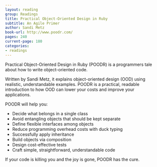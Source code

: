 ```yaml
---
layout: reading
group: Readings
title: Practical Object-Oriented Design in Ruby
subtitle: An Agile Primer
author: Sandi Metz
book-url: http://www.poodr.com/
pages: 240
current-page: 180
categories:
- readings
---
```


Practical Object-Oriented Design in Ruby (POODR) is a programmers tale
about how to write object-oriented code.

Written by Sandi Metz, it explains object-oriented design (OOD) using realistic, understandable examples.
POODR is a practical, readable introduction to how OOD can lower your costs and improve your applications.

POODR will help you:
<ul>
  <li>Decide what belongs in a single class</li>
  <li>Avoid entangling objects that should be kept separate</li>
  <li>Define flexible interfaces among objects</li>
  <li>Reduce programming overhead costs with duck typing</li>
  <li>Successfully apply inheritance</li>
  <li>Build objects via composition</li>
  <li>Design cost-effective tests</li>
  <li>Craft simple, straightforward, understandable code</li>
</ul>

If your code is killing you and the joy is gone, POODR has the cure.
